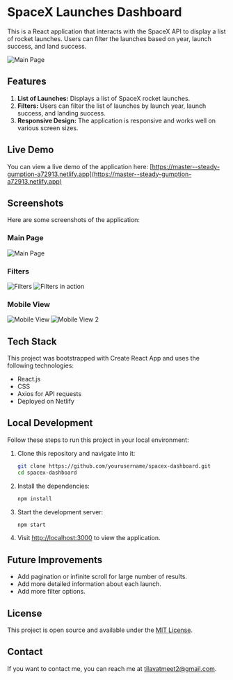 # SpaceX Launches Dashboard

This is a React application that interacts with the SpaceX API to display a list of rocket launches. Users can filter the launches based on year, launch success, and land success.

![Main Page](https://github.com/meettilavat/spacex-launches/assets/38155303/2d4020cd-a391-44ca-b95f-d8ec3fad9a35)

## Features

1. **List of Launches:** Displays a list of SpaceX rocket launches.
2. **Filters:** Users can filter the list of launches by launch year, launch success, and landing success.
3. **Responsive Design:** The application is responsive and works well on various screen sizes.

## Live Demo

You can view a live demo of the application here: [https://master--steady-gumption-a72913.netlify.app](https://master--steady-gumption-a72913.netlify.app)

## Screenshots

Here are some screenshots of the application:

### Main Page

![Main Page](https://github.com/meettilavat/spacex-launches/assets/38155303/2d4020cd-a391-44ca-b95f-d8ec3fad9a35)

### Filters

![Filters](https://github.com/meettilavat/spacex-launches/assets/38155303/05fcf7c0-ee26-4a4a-9724-f4091513bdc0)
![Filters in action](https://github.com/meettilavat/spacex-launches/assets/38155303/3656b270-dfea-404d-8eea-5dc37370fa7e)

### Mobile View
![Mobile View](https://github.com/meettilavat/spacex-launches/assets/38155303/2c4e5a6c-684d-4eb0-bac6-5810a9491bd4)
![Mobile View 2](https://github.com/meettilavat/spacex-launches/assets/38155303/419f3e65-d32c-4b64-9376-9bb34b0a6f9a)

## Tech Stack

This project was bootstrapped with Create React App and uses the following technologies:

- React.js
- CSS
- Axios for API requests
- Deployed on Netlify

## Local Development

Follow these steps to run this project in your local environment:

1. Clone this repository and navigate into it:

    ```bash
    git clone https://github.com/yourusername/spacex-dashboard.git
    cd spacex-dashboard
    ```

2. Install the dependencies:

    ```bash
    npm install
    ```

3. Start the development server:

    ```bash
    npm start
    ```

4. Visit [http://localhost:3000](http://localhost:3000) to view the application.

## Future Improvements

- Add pagination or infinite scroll for large number of results.
- Add more detailed information about each launch.
- Add more filter options.

## License

This project is open source and available under the [MIT License](LICENSE).

## Contact

If you want to contact me, you can reach me at <tilavatmeet2@gmail.com>.
